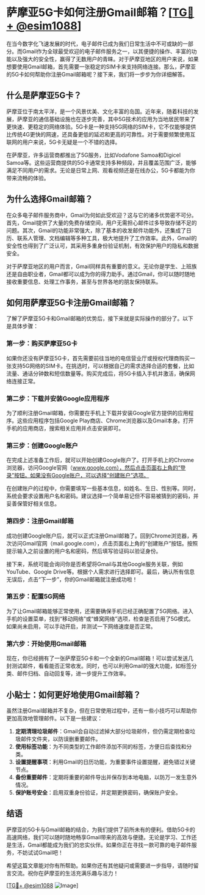 # 萨摩亚5G卡如何注册Gmail邮箱？[[TG💪+ @esim1088](https://t.me/s/esim1088)]

在当今数字化飞速发展的时代，电子邮件已成为我们日常生活中不可或缺的一部分。而Gmail作为全球最受欢迎的电子邮件服务之一，以其便捷的操作、丰富的功能以及强大的安全性，赢得了无数用户的青睐。对于萨摩亚地区的用户来说，如果想要使用Gmail邮箱，首先需要一张稳定的SIM卡来支持网络连接。那么，萨摩亚的5G卡如何帮助你注册Gmail邮箱呢？接下来，我们将一步步为你详细解答。

## 什么是萨摩亚5G卡？

萨摩亚位于南太平洋，是一个风景优美、文化丰富的岛国。近年来，随着科技的发展，萨摩亚的通信基础设施也在逐步完善，其中5G技术的应用为当地居民带来了更快速、更稳定的网络体验。5G卡是一种支持5G网络的SIM卡，它不仅能够提供比传统4G更快的网速，还具备更低的延迟和更高的可靠性。对于需要频繁使用互联网的用户来说，5G卡无疑是一个不错的选择。

在萨摩亚，许多运营商都推出了5G服务，比如Vodafone Samoa和Digicel Samoa等。这些运营商提供的5G卡通常支持多种频段，并且覆盖范围广泛，能够满足不同用户的需求。无论是日常上网、观看视频还是在线办公，5G卡都能为你带来流畅的体验。

## 为什么选择Gmail邮箱？

在众多电子邮件服务商中，Gmail为何如此受欢迎？这与它的诸多优势密不可分。首先，Gmail提供了大量的免费存储空间，用户无需担心邮件过多导致存储不足的问题。其次，Gmail的功能非常强大，除了基本的收发邮件功能外，还集成了日历、联系人管理、文档编辑等多种工具，极大地提升了工作效率。此外，Gmail的安全性也得到了广泛认可，其采用多重身份验证机制，有效保护用户的隐私和数据安全。

对于萨摩亚地区的用户而言，Gmail同样具有重要的意义。无论你是学生、上班族还是自由职业者，Gmail都可以成为你的得力助手。通过Gmail，你可以随时随地接收重要信息、处理工作事务，甚至与世界各地的朋友保持联系。

## 如何用萨摩亚5G卡注册Gmail邮箱？

了解了萨摩亚5G卡和Gmail邮箱的优势后，接下来就是实际操作的部分了。以下是具体步骤：

### 第一步：购买萨摩亚5G卡

如果你还没有萨摩亚5G卡，首先需要前往当地的电信营业厅或授权代理商购买一张支持5G网络的SIM卡。在挑选时，可以根据自己的需求选择合适的套餐，比如流量、通话分钟数和短信数量等。购买完成后，将5G卡插入手机并激活，确保网络连接正常。

### 第二步：下载并安装Google应用程序

为了顺利注册Gmail邮箱，你需要在手机上下载并安装Google官方提供的应用程序。这些应用程序包括Google Play商店、Chrome浏览器以及Gmail本身。打开手机的应用商店，搜索相关应用并点击安装即可。

### 第三步：创建Google账户

在完成上述准备工作后，就可以开始创建Google账户了。打开手机上的Chrome浏览器，访问Google官网（www.google.com），然后点击页面右上角的“登录”按钮。如果没有Google账户，可以选择“创建账户”选项。

在创建账户的过程中，你需要填写一些基本信息，如姓名、生日、性别等。同时，系统会要求设置用户名和密码。建议选择一个简单易记但不容易被猜到的密码，并妥善保管好相关信息。

### 第四步：注册Gmail邮箱

成功创建Google账户后，就可以正式注册Gmail邮箱了。回到Chrome浏览器，再次访问Gmail官网（mail.google.com），点击页面右上角的“创建账户”按钮。按照提示输入之前设置的用户名和密码，然后填写验证码以验证身份。

接下来，系统可能会询问你是否希望将Gmail与其他Google服务关联，例如YouTube、Google Drive等。根据个人需求进行选择即可。最后，确认所有信息无误后，点击“下一步”，你的Gmail邮箱就注册成功啦！

### 第五步：配置5G网络

为了让Gmail邮箱能够正常使用，还需要确保手机已经正确配置了5G网络。进入手机的设置菜单，找到“移动网络”或“蜂窝网络”选项，检查是否启用了5G模式。如果尚未启用，可以手动开启，并测试一下网络速度是否正常。

### 第六步：开始使用Gmail邮箱

现在，你已经拥有了一张萨摩亚5G卡和一个全新的Gmail邮箱！可以尝试发送几封测试邮件，看看能否正常收发。同时，也可以利用Gmail的强大功能，如标签分类、邮件归档、自动回复等，进一步提升工作效率。

## 小贴士：如何更好地使用Gmail邮箱？

虽然注册Gmail邮箱并不复杂，但在日常使用过程中，还有一些小技巧可以帮助你更加高效地管理邮件。以下是一些建议：

1. **定期清理垃圾邮件**：Gmail会自动过滤掉大部分垃圾邮件，但仍需定期检查垃圾邮件文件夹，以防误删重要邮件。
2. **使用标签功能**：为不同类型的工作邮件添加不同的标签，方便日后查找和分类。
3. **设置提醒事项**：利用Gmail的日历功能，为重要事件设置提醒，避免错过关键节点。
4. **备份重要邮件**：定期将重要的邮件导出并保存到本地电脑，以防万一发生意外情况。
5. **保护账号安全**：启用双重身份验证，并定期更换密码，确保账户安全。

## 结语

萨摩亚的5G卡与Gmail邮箱的结合，为我们提供了前所未有的便利。借助5G卡的高速网络，我们可以随时随地畅享Gmail带来的高效与便捷。无论是学习、工作还是生活，Gmail都能成为我们的忠实伙伴。如果你正在寻找一款可靠的电子邮件服务，不妨试试Gmail吧！

希望这篇文章能对你有所帮助。如果你还有其他疑问或需要进一步指导，请随时留言交流。祝你在萨摩亚的生活充满乐趣与活力！

[[TG💪+ @esim1088](https://t.me/s/esim1088) ![Image](https://i.postimg.cc/4NQfJmqS/Snipaste-2025-05-13-00-14-12.png)]